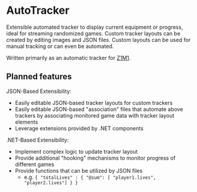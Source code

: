 # AutoTracker
Extensible automated tracker to display current equipment or progress, ideal for streaming randomized games. Custom tracker layouts can be created by editing images and JSON files. Custom layouts can be used for manual tracking or can even be automated.

Written primarily as an automatic tracker for [Z1M1](https://z1m1.info/).

## Planned features

JSON-Based Extensibility:
  - Easily editable JSON-based tracker layouts for custom trackers
  - Easily editable JSON-based "association" files that automate above trackers by
    associating monitored game data with tracker layout elements
  - Leverage extensions provided by .NET components
    
.NET-Based Extensibility:
  - Implement complex logic to update tracker layout
  - Provide additional "hooking" mechanisms to monitor progress of different games
  - Provide functions that can be utilized by JSON files
      - e.g. `{ "totalLives" : { "@sum": [ "player1.lives", "player2.lives"] } }`
